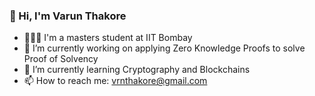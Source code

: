 ### 👋 Hi, I'm Varun Thakore
- 👨🏽‍🎓 I'm a masters student at IIT Bombay
- 🔭 I’m currently working on applying Zero Knowledge Proofs to solve Proof of Solvency
- 🌱 I’m currently learning Cryptography and Blockchains
- 📫 How to reach me: vrnthakore@gmail.com
